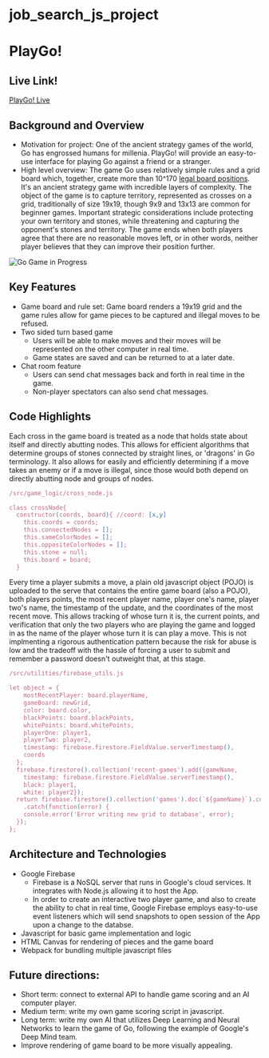 # job_search_js_project

# PlayGo!

## Live Link!
[PlayGo! Live](http://playgo.jonahlipsky.io "PlayGo! Live")

## Background and Overview
  * Motivation for project: One of the ancient strategy games of the world, Go has engrossed humans for millenia. PlayGo! will provide an easy-to-use interface for playing Go against a friend or a stranger. 
  * High level overview: The game Go uses relatively simple rules and a grid board which, together, create more than 10^170  [legal board positions](https://tromp.github.io/go/legal.html). It's an ancient strategy game with incredible layers of complexity. The object of the game is to capture territory, represented as crosses on a grid, traditionally of size 19x19, though 9x9 and 13x13 are common for beginner games. Important strategic considerations include protecting your own territory and stones, while threatening and capturing the opponent's stones and territory. The game ends when both players agree that there are no reasonable moves left, or in other words, neither player believes that they can improve their position further.

![Go Game in Progress](https://github.com/jonahlipsky/job_search_js_project/blob/master/src/images/go-game-with-moves-and-chat.png)

## Key Features
  * Game board and rule set: Game board renders a 19x19 grid and the game rules allow for game pieces to be captured and illegal moves to be refused.
  * Two sided turn based game
    * Users will be able to make moves and their moves will be represented on the other computer in real time.
    * Game states are saved and can be returned to at a later date.
  * Chat room feature
    * Users can send chat messages back and forth in real time in the game. 
    * Non-player spectators can also send chat messages.
  
## Code Highlights

Each cross in the game board is treated as a node that holds state about itself and directly abutting nodes. This allows for efficient algorithms that determine groups of stones connected by straight lines, or 'dragons' in Go terminology. It also allows for easily and efficiently determining if a move takes an enemy or if a move is illegal, since those would both depend on directly abutting node and groups of nodes.

```javascript
/src/game_logic/cross_node.js

class crossNode{
  constructor(coords, board){ //coord: [x,y]
    this.coords = coords;
    this.connectedNodes = [];
    this.sameColorNodes = [];
    this.oppositeColorNodes = [];
    this.stone = null;
    this.board = board;
  }
```

Every time a player submits a move, a plain old javascript object (POJO) is uploaded to the serve that contains the entire game board (also a POJO), both players points, the most recent player name, player one's name, player two's name, the timestamp of the update, and the coordinates of the most recent move. This allows tracking of whose turn it is, the current points, and verification that only the two players who are playing the game and logged in as the name of the player whose turn it is can play a move. This is not implmenting a rigorous authentication pattern because the risk for abuse is low and the tradeoff with the hassle of forcing a user to submit and remember a password doesn't outweight that, at this stage. 

```javascript
/src/utilities/firebase_utils.js

let object = {
    mostRecentPlayer: board.playerName,
    gameBoard: newGrid,
    color: board.color,
    blackPoints: board.blackPoints,
    whitePoints: board.whitePoints,
    playerOne: player1,
    playerTwo: player2,
    timestamp: firebase.firestore.FieldValue.serverTimestamp(),
    coords
  };
  firebase.firestore().collection('recent-games').add({gameName, 
    timestamp: firebase.firestore.FieldValue.serverTimestamp(),
    black: player1,
    white: player2});
  return firebase.firestore().collection('games').doc(`${gameName}`).collection('boards').add(object)
    .catch(function(error) {
    console.error('Error writing new grid to database', error);
  });
};
```
  
## Architecture and Technologies
  * Google Firebase
    * Firebase is a NoSQL server that runs in Google's cloud services. It integrates with Node.js allowing it to host the App. 
    * In order to create an interactive two player game, and also to create the ability to chat in real time, Google Firebase employs easy-to-use event listeners which will send snapshots to open session of the App upon a change to the databse.
  * Javascript for basic game implementation and logic
  * HTML Canvas for rendering of pieces and the game board
  * Webpack for bundling multiple javascript files
  
## Future directions: 
  * Short term: connect to external API to handle game scoring and an AI computer player.
  * Medium term: write my own game scoring script in javascript.
  * Long term: write my own AI that utilizes Deep Learning and Neural Networks to learn the game of Go, following the example of Google's Deep Mind team.
  * Improve rendering of game board to be more visually appealing.
